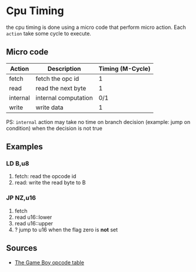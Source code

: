 # Cpu Timing

the cpu timing is done using a micro code that perform micro action.
Each `action` take some cycle to execute.

## Micro code

| Action   | Description          | Timing (M-Cycle) |
| -------- | -------------------- | ---------------- |
| fetch    | fetch the opc id     | 1                |
| read     | read the next byte   | 1                |
| internal | internal computation | 0/1              |
| write    | write data           | 1                |

PS: `internal` action may take no time on branch decision (example: jump on condition) when the decision is not true

## Examples

### LD B,u8

1. fetch: read the opcode id
2. read: write the read byte to B

### JP NZ,u16

1. fetch
2. read u16::lower
3. read u16::upper
4. ? jump to u16 when the flag zero is **not** set

## Sources

- [The Game Boy opcode table](https://izik1.github.io/gbops/index.html)
